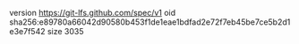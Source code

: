 version https://git-lfs.github.com/spec/v1
oid sha256:e89780a66042d90580b453f1de1eae1bdfad2e72f7eb45be7ce5b2d1e3e7f542
size 3035
